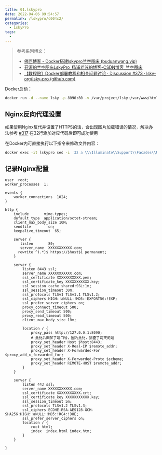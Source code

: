 ```yaml
---
title: 01.lskypro
date: 2022-04-06 09:54:57
permalink: /lskypro/c004c2/
categories:
  - LskyPro
tags:
  - 
---
```


> 参考系列博文：
>
> - [佛西博客 - Docker搭建lskypro兰空图床 (buduanwang.vip)](https://foxi.buduanwang.vip/linux/docker/323.html/)
> - [开源的兰空图床LskyPro_杨浦老苏的博客-CSDN博客_兰空图床](https://blog.csdn.net/wbsu2004/article/details/118555096)
> - [【教程贴】Docker部署教程和相关问题讨论 · Discussion #373 · lsky-org/lsky-pro (github.com)](https://github.com/lsky-org/lsky-pro/discussions/373)



Docker启动：
```bash
docker run -d --name lsky -p 8090:80 -v /var/project/lsky:/var/www/html halcyonazure/lsky-pro-docker:latest
```

## Nginx反向代理设置

如果使用Nginx反代并设置了HTTPS的话，会出现图片加载错误的情况，解决办法参考 [#317](https://github.com/lsky-org/lsky-pro/issues/317) 在32行添加对应代码后即可成功使用

在Docker内可直接执行以下指令来修改文件内容：

```bash
docker exec -it lskypro sed -i '32 a \\\Illuminate\\Support\\Facades\\URL::forceScheme('"'"'https'"'"');' /var/www/html/app/Providers/AppServiceProvider.php
```



## 记录Nginx配置

```
user  root;
worker_processes  1;

events {
    worker_connections  1024;
}

http {
    include       mime.types;
    default_type  application/octet-stream;
    client_max_body_size 10M;
    sendfile        on;
    keepalive_timeout  65;

    server {
       listen       80;
       server_name  XXXXXXXXXXX.com;
      rewrite ^(.*)$ https://$host$1 permanent;
    }
	
    server {
        listen 8443 ssl;
        server_name XXXXXXXXXXX.com;
        ssl_certificate XXXXXXXXXXX.pem; 
        ssl_certificate_key XXXXXXXXXXX.key; 
        ssl_session_cache shared:SSL:1m;
        ssl_session_timeout 30m;
        ssl_protocols TLSv1 TLSv1.1 TLSv1.2;
        ssl_ciphers HIGH:!aNULL:!MD5:!EXPORT56:!EXP;
        ssl_prefer_server_ciphers on;
        proxy_connect_timeout 500;
        proxy_send_timeout 500;
        proxy_read_timeout 500;
        client_max_body_size 10m;

        location / {
            proxy_pass http://127.0.0.1:8090;
            # 此处后面加了端口号，因为此处，排查了两天问题
            proxy_set_header Host $host:8443;
            proxy_set_header X-Real-IP $remote_addr;
            proxy_set_header X-Forwarded-For $proxy_add_x_forwarded_for;
            proxy_set_header X-Forwarded-Proto $scheme;
            proxy_set_header REMOTE-HOST $remote_addr;
        }
    }
	
	server {
        listen 443 ssl; 
        server_name XXXXXXXXXXX.com;
        ssl_certificate XXXXXXXXXXX.crt; 
        ssl_certificate_key XXXXXXXXXXX.key; 
        ssl_session_timeout 5m;
        ssl_protocols TLSv1.2 TLSv1.3; 
        ssl_ciphers ECDHE-RSA-AES128-GCM-SHA256:HIGH:!aNULL:!MD5:!RC4:!DHE; 
        ssl_prefer_server_ciphers on;
        location / {
            root html; 
            index  index.html index.htm;
        }
    }

}
```

